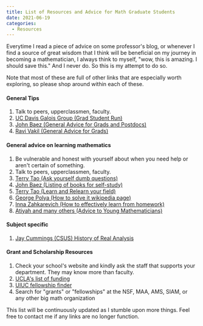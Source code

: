 ```yaml
---
title: List of Resources and Advice for Math Graduate Students
date: 2021-06-19
categories:
  - Resources
---
```


Everytime I read a piece of advice on some professor's blog, or whenever I find a source of great wisdom that 
I think will be beneficial on my journey in becoming a mathematician, 
I always think to myself, "wow, this is amazing. I should save this." And I never do. So this is my attempt to do so.

Note that most of these are full of other links that are especially worth exploring, so please shop around within each of these.

#### General Tips
1. Talk to peers, upperclassmen, faculty.
2. [UC Davis Galois Group (Grad Student Run)](https://galois.math.ucdavis.edu/doku.php?id=wishidknown)
3. [John Baez (General Advice for Grads and Postdocs)](https://math.ucr.edu/home/baez/advice.html)
4. [Ravi Vakil (General Advice for Grads)](http://math.stanford.edu/~vakil/potentialstudents.html)

#### General advice on learning mathematics
1. Be vulnerable and honest with yourself about when you need help or aren't certain of something. 
2. Talk to peers, upperclassmen, faculty. 
3. [Terry Tao (Ask yourself dumb questions)](https://terrytao.wordpress.com/career-advice/ask-yourself-dumb-questions-and-answer-them/)
4. [John Baez (Listing of books for self-study)](https://math.ucr.edu/home/baez/books.html)
5. [Terry Tao (Learn and Relearn your field)](https://terrytao.wordpress.com/career-advice/learn-and-relearn-your-field/)
6. [George Polya (How to solve it wikipedia page)](https://en.wikipedia.org/wiki/How_to_Solve_It)
7. [Inna Zahkarevich (How to effectively learn from homework)](http://pi.math.cornell.edu/~zakh/homeworkguide.pdf)
8. [Atiyah and many others (Advice to Young Mathematicians)](https://cmps-people.ok.ubc.ca/bauschke/atiyah.pdf)

#### Subject specific
1. [Jay Cummings (CSUS) History of Real Analysis](https://longformmath.com/papers-and-articles-1)

#### Grant and Scholarship Resources
1. Check your school's website and kindly ask the staff that supports your department. They may know more than faculty.
2. [UCLA's list of funding](https://grad.ucla.edu/funding/#/)
3. [UIUC fellowship finder](https://apps.grad.illinois.edu/fellowship-finder/)
4. Search for "grants" or "fellowships" at the NSF, MAA, AMS, SIAM, or any other big math organization

This list will be continuously updated as I stumble upon more things. Feel free to contact me if any links are no longer function.
